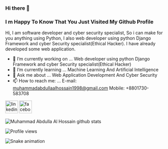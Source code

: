 ### Hi there 👋 
### I m Happy To Know That You Just Visited My Github Profile
Hi,
I am software developer and cyber security specialist, So i can make for you anything using Python,
I also web developer using python Django Framework and cyber Security specialist(Ethical Hacker).
I have already developed some web application.

- 🔭 I’m currently working on ... Web developer using python Django Framework and cyber Security specialist(Ethical Hacker)
- 🌱 I’m currently learning ... Machine Learning And Artificial Intelligence
- 💬 Ask me about ... Web Application Development And Cyber Security
- 📫 How to reach me: ... E-mail: muhammadabdullaalhossain1998@gmail.com  Mobile: +8801730-583708

[<img src='https://cdn2.iconfinder.com/data/icons/social-media-icons-23/800/linkedin-512.png' alt='linkedin' height='40'>](https://www.linkedin.com/in/muhammad-abdulla-al-hossain-sozon-691414121/) 
[<img src='https://cdn2.iconfinder.com/data/icons/social-media-icons-23/800/facebook-128.png' alt='facebook' height='40'>](https://www.facebook.com/mdsozon420.py/)

![Muhammad Abdulla Al Hossain github stats](https://github-readme-stats.vercel.app/api?username=mdsozon45-source&show_icons=true&count_private=true) 

![Profile views](https://gpvc.arturio.dev/mdsozon45-source)

![Snake animation](https://github.com/thepiyushmalhotra/thepiyushmalhotra/blob/output/github-contribution-grid-snake.svg)


